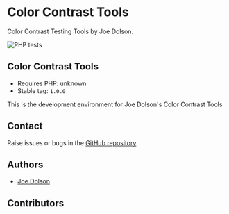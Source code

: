 # Color Contrast Tools

Color Contrast Testing Tools by Joe Dolson.

![PHP tests](https://github.com/Player-Pursuits/player-pursuits-plugin/workflows/PHP%20tests/badge.svg)

## Color Contrast Tools

* Requires PHP: unknown
* Stable tag: `1.0.0`

This is the development environment for Joe Dolson's Color Contrast Tools

## Contact

Raise issues or bugs in the [GitHub repository](https://github.com/joedolson/color-contrast/)

## Authors

* [Joe Dolson](https://www.joedolson.com)

## Contributors
